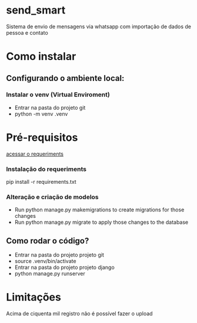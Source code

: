 # send_smart
Sistema de envio de mensagens via whatsapp com importação de dados de pessoa e contato

# Como instalar
## Configurando o ambiente local:
### Instalar o venv (Virtual Enviroment)
- Entrar na pasta do projeto git
- python -m venv .venv
# Pré-requisitos
[acessar o requeriments](/send_smart/requirements.txt)
### Instalação do requeriments
pip install -r requirements.txt
### Alteração e criação de modelos
- Run python manage.py makemigrations to create migrations for those changes
- Run python manage.py migrate to apply those changes to the database
## Como rodar o código?
- Entrar na pasta do projeto projeto git
- source .venv/bin/activate
- Entrar na pasta do projeto projeto django
- python manage.py runserver

# Limitações
Acima de ciquenta mil registro não é possível fazer o upload
